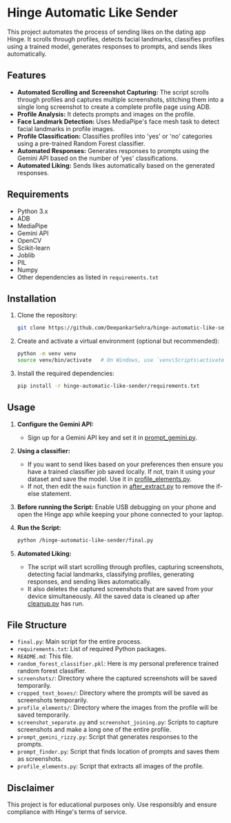 # Hinge Automatic Like Sender

This project automates the process of sending likes on the dating app Hinge. It scrolls through profiles, detects facial landmarks, classifies profiles using a trained model, generates responses to prompts, and sends likes automatically.

## Features

- **Automated Scrolling and Screenshot Capturing:** The script scrolls through profiles and captures multiple screenshots, stitching them into a single long screenshot to create a complete profile page using ADB.
- **Profile Analysis:** It detects prompts and images on the profile.
- **Face Landmark Detection:** Uses MediaPipe's face mesh task to detect facial landmarks in profile images.
- **Profile Classification:** Classifies profiles into 'yes' or 'no' categories using a pre-trained Random Forest classifier.
- **Automated Responses:** Generates responses to prompts using the Gemini API based on the number of 'yes' classifications.
- **Automated Liking:** Sends likes automatically based on the generated responses.

## Requirements

- Python 3.x
- ADB
- MediaPipe
- Gemini API
- OpenCV
- Scikit-learn
- Joblib
- PIL
- Numpy
- Other dependencies as listed in `requirements.txt`

## Installation

1. Clone the repository:
    ```sh
    git clone https://github.com/DeepankarSehra/hinge-automatic-like-sender.git
    ```

2. Create and activate a virtual environment (optional but recommended):
    ```sh
    python -m venv venv
    source venv/bin/activate   # On Windows, use `venv\Scripts\activate`
    ```

3. Install the required dependencies:
    ```sh
    pip install -r hinge-automatic-like-sender/requirements.txt
    ```

## Usage

1. **Configure the Gemini API:**
    - Sign up for a Gemini API key and set it in [prompt_gemini.py](prompt_gemini.py).

2. **Using a classifier:**
    - If you want to send likes based on your preferences then ensure you have a trained classifier job saved locally. If not, train it using your dataset and save the model. Use it in [profile_elements.py](profile_elements.py).
    - If not, then edit the ```main``` function in [after_extract.py](after_extract.py) to remove the if-else statement.

3. **Before running the Script:**
   Enable USB debugging on your phone and open the Hinge app while keeping your phone connected to your laptop.
   
5. **Run the Script:**
    ```sh
    python /hinge-automatic-like-sender/final.py
    ```

6. **Automated Liking:**
    - The script will start scrolling through profiles, capturing screenshots, detecting facial landmarks, classifying profiles, generating responses, and sending likes automatically.
    - It also deletes the captured screenshots that are saved from your device simultaneously. All the saved data is cleaned up after [cleanup.py](cleanup.py) has run.

## File Structure

- `final.py`: Main script for the entire process.
- `requirements.txt`: List of required Python packages.
- `README.md`: This file.
- `random_forest_classifier.pkl`: Here is my personal preference trained random forest classifier.
- `screenshots/`: Directory where the captured screenshots will be saved temporarily.
- `cropped_text_boxes/`: Directory where the prompts will be saved as screenshots temporarily.
- `profile_elements/`: Directory where the images from the profile will be saved temporarily.
- `screenshot_separate.py` and `screenshot_joining.py`: Scripts to capture screenshots and make a long one of the entire profile.
- `prompt_gemini_rizzy.py`: Script that generates responses to the prompts.
- `prompt_finder.py`: Script that finds location of prompts and saves them as screenshots.
- `profile_elements.py`: Script that extracts all images of the profile.

## Disclaimer

This project is for educational purposes only. Use responsibly and ensure compliance with Hinge's terms of service.
